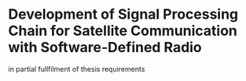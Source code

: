 # Development of Signal Processing Chain for Satellite Communication with Software-Defined Radio
in partial fullfilment of thesis requirements

